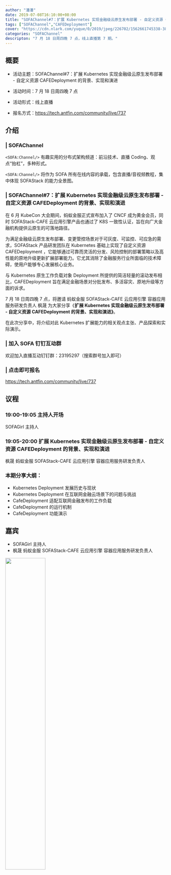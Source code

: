 ```yaml
---
author: "潘潘"
date: 2019-07-08T16:10:00+08:00
title: "SOFAChannel#7：扩展 Kubernetes 实现金融级云原生发布部署 - 自定义资源 CAFEDeployment 的背景、实现和演进"
tags: ["SOFAChannel","CAFEDeployment"]
cover: "https://cdn.nlark.com/yuque/0/2019/jpeg/226702/1562661745338-383eac84-8e5e-43e3-9ab7-e3d93690e8af.jpeg"
categories: "SOFAChannel"
descripton: "7 月 18 日周四晚 7 点，线上直播第 7 期。"
---
```


## 概要

- 活动主题：SOFAChannel#7：扩展 Kubernetes 实现金融级云原生发布部署 - 自定义资源 CAFEDeployment 的背景、实现和演进

- 活动时间：7 月 18 日周四晚 7 点

- 活动形式：线上直播

- 报名方式：<https://tech.antfin.com/community/live/737>

## 介绍

### | SOFAChannel

`<SOFA:Channel/>` 有趣实用的分布式架构频道：前沿技术、直播 Coding、观点“抬杠”，多种形式。 

`<SOFA:Channel/>` 将作为 SOFA 所有在线内容的承载，包含直播/音视频教程，集中体现 SOFAStack 的能力全景图。

### | SOFAChannel#7：扩展 Kubernetes 实现金融级云原生发布部署 - 自定义资源 CAFEDeployment 的背景、实现和演进

在 6 月 KubeCon 大会期间，蚂蚁金服正式宣布加入了 CNCF 成为黄金会员，同时 SOFAStack-CAFE 云应用引擎产品也通过了 K8S 一致性认证，旨在向广大金融机构提供云原生的可落地路径。

为满足金融级云原生发布部署、变更管控场景对于可灰度、可监控、可应急的需求，SOFAStack 产品研发团队在 Kubernetes 基础上实现了自定义资源 CAFEDeployment ，它能够通过可靠而灵活的分发、风险控制的部署策略以及高性能的原地升级更新扩展部署能力。它尤其消除了金融服务行业所面临的技术障碍，使用户能够专心发展核心业务。

与 Kubernetes 原生工作负载对象 Deployment 所提供的简洁轻量的滚动发布相比，CAFEDeployment 旨在满足金融场景对分批发布、多活容灾、原地升级等方面的诉求。

7 月 18 日周四晚 7 点，将邀请 蚂蚁金服 SOFAStack-CAFE 云应用引擎 容器应用服务研发负责人 枫晟 为大家分享《**扩展 Kubernetes 实现金融级云原生发布部署 - 自定义资源 CAFEDeployment 的背景、实现和演进》**。

在此次分享中，将介绍对此 Kubernetes 扩展能力的相关观点主张、产品探索和实际演示。

### | 加入 SOFA 钉钉互动群

欢迎加入直播互动钉钉群：23195297（搜索群号加入即可）

### | 点击即可报名

<https://tech.antfin.com/community/live/737>

## 议程

### 19:00-19:05  主持人开场

SOFAGirl 主持人

### 19:05-20:00  扩展 Kubernetes 实现金融级云原生发布部署 - 自定义资源 CAFEDeployment 的背景、实现和演进

枫晟 蚂蚁金服 SOFAStack-CAFE 云应用引擎 容器应用服务研发负责人

### 本期分享大纲：

- Kubernetes Deployment 发展历史与现状
- Kubernetes Deployment 在互联网金融云场景下的问题与挑战
- CafeDeployment 适配互联网金融发布的工作负载
- CafeDeployment 的运行机制
- CafeDeployment 功能演示

## 嘉宾

- SOFAGirl  主持人
- 枫晟 蚂蚁金服 SOFAStack-CAFE 云应用引擎 容器应用服务研发负责人

<img src="https://cdn.nlark.com/yuque/0/2019/jpeg/226702/1562656413756-e6659edf-263d-4756-8cf2-4533b5f824aa.jpeg" width=50%>
